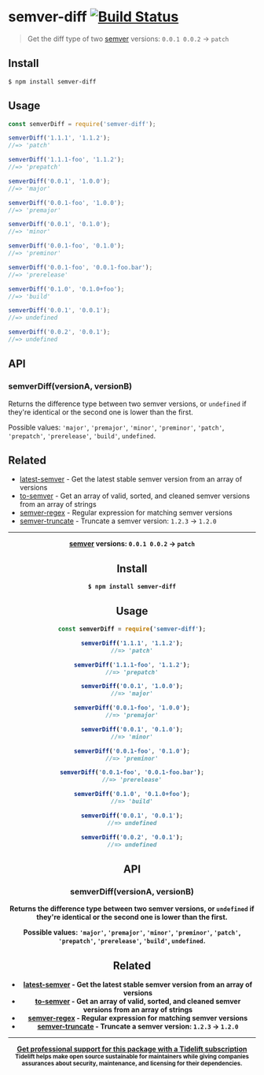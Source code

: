 # semver-diff [![Build Status](https://travis-ci.org/sindresorhus/semver-diff.svg?branch=master)](https://travis-ci.org/sindresorhus/semver-diff)

> Get the diff type of two [semver](https://github.com/npm/node-semver) versions: `0.0.1 0.0.2` → `patch`


## Install

```
$ npm install semver-diff
```


## Usage

```js
const semverDiff = require('semver-diff');

semverDiff('1.1.1', '1.1.2');
//=> 'patch'

semverDiff('1.1.1-foo', '1.1.2');
//=> 'prepatch'

semverDiff('0.0.1', '1.0.0');
//=> 'major'

semverDiff('0.0.1-foo', '1.0.0');
//=> 'premajor'

semverDiff('0.0.1', '0.1.0');
//=> 'minor'

semverDiff('0.0.1-foo', '0.1.0');
//=> 'preminor'

semverDiff('0.0.1-foo', '0.0.1-foo.bar');
//=> 'prerelease'

semverDiff('0.1.0', '0.1.0+foo');
//=> 'build'

semverDiff('0.0.1', '0.0.1');
//=> undefined

semverDiff('0.0.2', '0.0.1');
//=> undefined
```


## API

### semverDiff(versionA, versionB)

Returns the difference type between two semver versions, or `undefined` if they're identical or the second one is lower than the first.

Possible values: `'major'`, `'premajor'`, `'minor'`, `'preminor'`, `'patch'`, `'prepatch'`, `'prerelease'`, `'build'`, `undefined`.


## Related

- [latest-semver](https://github.com/sindresorhus/latest-semver) - Get the latest stable semver version from an array of versions
- [to-semver](https://github.com/sindresorhus/to-semver) - Get an array of valid, sorted, and cleaned semver versions from an array of strings
- [semver-regex](https://github.com/sindresorhus/semver-regex) - Regular expression for matching semver versions
- [semver-truncate](https://github.com/sindresorhus/semver-truncate) - Truncate a semver version: `1.2.3` → `1.2.0`


---

<div align="center">
	<b>
		<a href="https://tidelift.com/sub# semver-diff [![Build Status](https://travis-ci.org/sindresorhus/semver-diff.svg?branch=master)](https://travis-ci.org/sindresorhus/semver-diff)

> Get the diff type of two [semver](https://github.com/npm/node-semver) versions: `0.0.1 0.0.2` → `patch`


## Install

```
$ npm install semver-diff
```


## Usage

```js
const semverDiff = require('semver-diff');

semverDiff('1.1.1', '1.1.2');
//=> 'patch'

semverDiff('1.1.1-foo', '1.1.2');
//=> 'prepatch'

semverDiff('0.0.1', '1.0.0');
//=> 'major'

semverDiff('0.0.1-foo', '1.0.0');
//=> 'premajor'

semverDiff('0.0.1', '0.1.0');
//=> 'minor'

semverDiff('0.0.1-foo', '0.1.0');
//=> 'preminor'

semverDiff('0.0.1-foo', '0.0.1-foo.bar');
//=> 'prerelease'

semverDiff('0.1.0', '0.1.0+foo');
//=> 'build'

semverDiff('0.0.1', '0.0.1');
//=> undefined

semverDiff('0.0.2', '0.0.1');
//=> undefined
```


## API

### semverDiff(versionA, versionB)

Returns the difference type between two semver versions, or `undefined` if they're identical or the second one is lower than the first.

Possible values: `'major'`, `'premajor'`, `'minor'`, `'preminor'`, `'patch'`, `'prepatch'`, `'prerelease'`, `'build'`, `undefined`.


## Related

- [latest-semver](https://github.com/sindresorhus/latest-semver) - Get the latest stable semver version from an array of versions
- [to-semver](https://github.com/sindresorhus/to-semver) - Get an array of valid, sorted, and cleaned semver versions from an array of strings
- [semver-regex](https://github.com/sindresorhus/semver-regex) - Regular expression for matching semver versions
- [semver-truncate](https://github.com/sindresorhus/semver-truncate) - Truncate a semver version: `1.2.3` → `1.2.0`


---

<div align="center">
	<b>
		<a href="https://tidelift.com/subscription/pkg/npm-semver-diff?utm_source=npm-semver-diff&utm_medium=referral&utm_campaign=readme">Get professional support for this package with a Tidelift subscription</a>
	</b>
	<br>
	<sub>
		Tidelift helps make open source sustainable for maintainers while giving companies<br>assurances about security, maintenance, and licensing for their dependencies.
	</sub>
</div>
